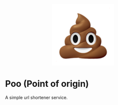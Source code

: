 
<p align="center"><img alt="logo" src="static/images/favicons/favicon.svg"  width="200"></p>

# Poo (Point of origin)

A simple url shortener service.


